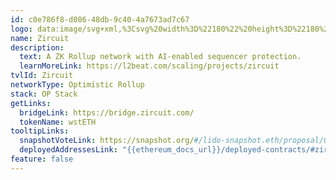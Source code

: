 ```yaml
---
id: c0e786f8-d086-48db-9c40-4a7673ad7c67
logo: data:image/svg+xml,%3Csvg%20width%3D%22180%22%20height%3D%22180%22%20viewBox%3D%220%200%20180%20180%22%20fill%3D%22none%22%20xmlns%3D%22http%3A%2F%2Fwww.w3.org%2F2000%2Fsvg%22%3E%0A%3Cg%20clip-path%3D%22url(%23clip0_16787_142082)%22%3E%0A%3Cpath%20fill-rule%3D%22evenodd%22%20clip-rule%3D%22evenodd%22%20d%3D%22M35%2090.0027C35%2059.6248%2059.6254%2035%2089.9987%2035C120.377%2035%20145.003%2059.6248%20145%2090C145%20100.759%20141.91%20110.796%20136.571%20119.271C135.099%20121.606%20133.459%20123.823%20131.662%20125.906L90.0719%2084.3173L54.308%20120.077L48.4033%20125.982C46.6011%20123.904%2044.9557%20121.69%2043.4836%20119.358C38.1093%20110.866%2035%20100.797%2035%2090.0027ZM130.265%20111.435L130.769%20110.428L130.772%20110.43C133.927%20104.136%20135.594%2097.0709%20135.594%2090.0027C135.594%2064.8638%20115.141%2044.4116%2090.0014%2044.4116C64.8618%2044.4116%2044.4118%2064.8638%2044.4118%2090.0027C44.4118%2097.1087%2046.095%20104.204%2049.28%20110.523L49.7862%20111.524L90.0719%2071.239L130.265%20111.435ZM90.0008%20145C103.694%20145%20116.22%20139.996%20125.849%20131.716V131.713L90.0737%2095.9397L54.2316%20131.778C63.8464%20140.024%2076.308%20145%2090.0008%20145Z%22%20fill%3D%22url(%23paint0_linear_16787_142082)%22%2F%3E%0A%3Cg%20filter%3D%22url(%23filter0_f_16787_142082)%22%3E%0A%3Cpath%20fill-rule%3D%22evenodd%22%20clip-rule%3D%22evenodd%22%20d%3D%22M35%2080.0027C35%2049.6248%2059.6254%2025%2089.9987%2025C120.377%2025%20145.003%2049.6248%20145%2080C145%2090.7592%20141.91%20100.796%20136.571%20109.271C135.099%20111.606%20133.459%20113.823%20131.662%20115.906L90.0719%2074.3173L54.308%20110.077L48.4033%20115.982C46.6011%20113.904%2044.9557%20111.69%2043.4836%20109.358C38.1093%20100.866%2035%2090.7971%2035%2080.0027ZM130.265%20101.435L130.769%20100.428L130.772%20100.43C133.927%2094.1362%20135.594%2087.0709%20135.594%2080.0027C135.594%2054.8638%20115.141%2034.4116%2090.0014%2034.4116C64.8618%2034.4116%2044.4118%2054.8638%2044.4118%2080.0027C44.4118%2087.1087%2046.095%2094.2039%2049.28%20100.523L49.7862%20101.524L90.0719%2061.239L130.265%20101.435ZM90.0008%20135C103.694%20135%20116.22%20129.996%20125.849%20121.716V121.713L90.0737%2085.9397L54.2316%20121.778C63.8464%20130.024%2076.308%20135%2090.0008%20135Z%22%20fill%3D%22url(%23paint1_linear_16787_142082)%22%20fill-opacity%3D%220.7%22%2F%3E%0A%3C%2Fg%3E%0A%3C%2Fg%3E%0A%3Cdefs%3E%0A%3Cfilter%20id%3D%22filter0_f_16787_142082%22%20x%3D%221%22%20y%3D%22-9%22%20width%3D%22178%22%20height%3D%22178%22%20filterUnits%3D%22userSpaceOnUse%22%20color-interpolation-filters%3D%22sRGB%22%3E%0A%3CfeFlood%20flood-opacity%3D%220%22%20result%3D%22BackgroundImageFix%22%2F%3E%0A%3CfeBlend%20mode%3D%22normal%22%20in%3D%22SourceGraphic%22%20in2%3D%22BackgroundImageFix%22%20result%3D%22shape%22%2F%3E%0A%3CfeGaussianBlur%20stdDeviation%3D%2217%22%20result%3D%22effect1_foregroundBlur_16787_142082%22%2F%3E%0A%3C%2Ffilter%3E%0A%3ClinearGradient%20id%3D%22paint0_linear_16787_142082%22%20x1%3D%2290%22%20y1%3D%2235%22%20x2%3D%2290.1623%22%20y2%3D%22145%22%20gradientUnits%3D%22userSpaceOnUse%22%3E%0A%3Cstop%20stop-color%3D%22%23169E00%22%2F%3E%0A%3Cstop%20offset%3D%220.49%22%20stop-color%3D%22%2300C537%22%2F%3E%0A%3Cstop%20offset%3D%221%22%20stop-color%3D%22%2300B1C9%22%2F%3E%0A%3C%2FlinearGradient%3E%0A%3ClinearGradient%20id%3D%22paint1_linear_16787_142082%22%20x1%3D%2290%22%20y1%3D%2225%22%20x2%3D%2290.1623%22%20y2%3D%22135%22%20gradientUnits%3D%22userSpaceOnUse%22%3E%0A%3Cstop%20stop-color%3D%22%23169E00%22%2F%3E%0A%3Cstop%20offset%3D%220.49%22%20stop-color%3D%22%2300C537%22%2F%3E%0A%3Cstop%20offset%3D%221%22%20stop-color%3D%22%2300B1C9%22%2F%3E%0A%3C%2FlinearGradient%3E%0A%3CclipPath%20id%3D%22clip0_16787_142082%22%3E%0A%3Crect%20width%3D%22180%22%20height%3D%22180%22%20fill%3D%22white%22%2F%3E%0A%3C%2FclipPath%3E%0A%3C%2Fdefs%3E%0A%3C%2Fsvg%3E%0A
name: Zircuit
description:
  text: A ZK Rollup network with AI-enabled sequencer protection.
  learnMoreLink: https://l2beat.com/scaling/projects/zircuit
tvlId: Zircuit
networkType: Optimistic Rollup
stack: OP Stack
getLinks:
  bridgeLink: https://bridge.zircuit.com/
  tokenName: wstETH
tooltipLinks:
  snapshotVoteLink: https://snapshot.org/#/lido-snapshot.eth/proposal/0xac55c2cd8610c3b72cb769cec6b97891b5880f2f1f458eda2eb17218332cef6f
  deployedAddressesLink: "{{ethereum_docs_url}}/deployed-contracts/#zircuit"
feature: false
---
```

